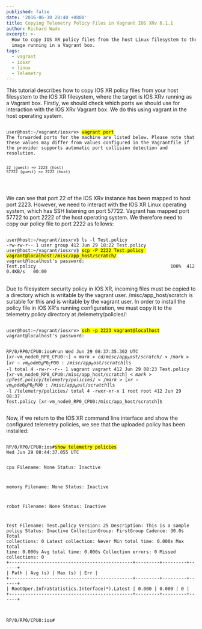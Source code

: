 ```yaml
---
published: false
date: '2016-06-30 20:40 +0800'
title: Copying Telemetry Policy Files in Vagrant IOS XRv 6.1.1
author: Richard Wade
excerpt: >-
  How to copy IOS XR policy files from the host Linux filesystem to the IOS XRv
  image running in a Vagrant box.
tags:
  - vagrant
  - iosxr
  - linux
  - Telemetry
---
```

This tutorial describes how to copy IOS XR policy files from your host filesystem to the IOS XR filesystem, where the target is IOS XRv running as a Vagrant box. Firstly, we should check which ports we should use for interaction with the IOS XRv Vagrant box. We do this using vagrant in the host operating system.

<div class="highlighter-rouge">
<pre class="highlight">
<code>
user@host:~/vagrant/iosxrv> <mark>vagrant port</mark>
The forwarded ports for the machine are listed below. Please note that these values may differ from values configured in the Vagrantfile if the provider supports automatic port collision detection and resolution.

    22 (guest) => 2223 (host)
    57722 (guest) => 2222 (host)
</code>
</pre>
</div>

We can see that port 22 of the IOS XRv instance has been mapped to host port 2223. However, we need to interact with the IOS XR Linux operating system, which has SSH listening on port 57722. Vagrant has mapped port 57722 to port 2222 of the host operating system. We therefore need to copy our policy file to port 2222 as follows:

<div class="highlighter-rouge">
<pre class="highlight">
<code>
user@host:~/vagrant/iosxrv⟫ ls -l Test.policy 
-rw-rw-r-- 1 user group 412 Jun 29 18:22 Test.policy
user@host:~/vagrant/iosxrv⟫ <mark>scp -P 2222 Test.policy vagrant@localhost:/misc/app_host/scratch/</mark>
vagrant@localhost's password: 
Test.policy                                                  100%  412     0.4KB/s   00:00  
</code>
</pre>
</div>

Due to filesystem security policy in IOS XR, incoming files must be copied to a directory which is writable by the vagrant user. /misc/app_host/scratch is suitable for this and is writable by the vagrant user. In order to install the policy file in IOS XR's running configuration, we must copy it to the telemetry policy directory at /telemetry/policies/:

<div class="highlighter-rouge">
<pre class="highlight">
<code>
user@host:~/vagrant/iosxrv> <mark>ssh -p 2223 vagrant@localhost</mark>
vagrant@localhost's password: 

RP/0/RP0/CPU0:ios#run
Wed Jun 29 08:37:35.302 UTC
[xr-vm_node0_RP0_CPU0:~]$<mark>cd /misc/app_host/scratch/</mark>
[xr-vm_node0_RP0_CPU0:/misc/app_host/scratch]$ls -l
total 4
-rw-r--r-- 1 vagrant vagrant 412 Jun 29 08:23 Test.policy
[xr-vm_node0_RP0_CPU0:/misc/app_host/scratch]$<mark>cp Test.policy /telemetry/policies/</mark>
[xr-vm_node0_RP0_CPU0:/misc/app_host/scratch]$ls -l /telemetry/policies/
total 4
-rwxr-xr-x 1 root root 412 Jun 29 08:37 Test.policy
[xr-vm_node0_RP0_CPU0:/misc/app_host/scratch]$
</code>
</pre>
</div>

Now, if we return to the IOS XR command line interface and show the configured telemetry policies, we see that the uploaded policy has been installed:

<div class="highlighter-rouge">
<pre class="highlight">
<code>
RP/0/RP0/CPU0:ios#<mark>show telemetry policies</mark>
Wed Jun 29 08:44:37.055 UTC

cpu
  Filename:             None
  Status:               Inactive

memory
  Filename:             None
  Status:               Inactive

robot
  Filename:             None
  Status:               Inactive

Test
  Filename:             Test.policy
  Version:              25
  Description:          This is a sample policy
  Status:               Inactive
  CollectionGroup: FirstGroup
    Cadence:              30.0s
    Total collections:    0
    Latest collection:    Never
    Min total time:       0.000s
    Max total time:       0.000s
    Avg total time:       0.000s
    Collection errors:    0
    Missed collections:   0
    +----------------------------------------------+---------+---------+------+
    | Path                                         | Avg (s) | Max (s) | Err  |
    +----------------------------------------------+---------+---------+------+
    | RootOper.InfraStatistics.Interface(*).Latest |   0.000 |   0.000 |    0 |
    +----------------------------------------------+---------+---------+------+


RP/0/RP0/CPU0:ios#
</code>
</pre>
</div>
